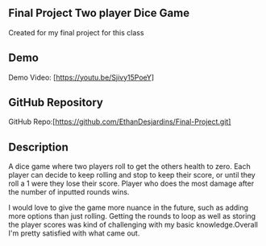 ## Final Project Two player Dice Game
Created for my final project for this class


## Demo
Demo Video: [https://youtu.be/Sjivy15PoeY]

## GitHub Repository
GitHub Repo:[https://github.com/EthanDesjardins/Final-Project.git]

## Description
A dice game where two players roll to get the others health to zero.
Each player can decide to keep rolling and stop to keep their score,
or until they roll a 1 were they lose their score.
Player who does the most damage after the number of inputted rounds wins.

I would love to give the game more nuance in the future, such as adding more options than just rolling.
Getting the rounds to loop as well as storing the player scores was kind of challenging with my
basic knowledge.Overall I'm pretty satisfied with what came out.

